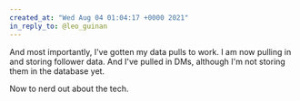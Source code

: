 ```yaml
---
created_at: "Wed Aug 04 01:04:17 +0000 2021"
in_reply_to: @leo_guinan
---
```


And most importantly, I've gotten my data pulls to work. I am now pulling in and storing follower data. And I've pulled in DMs, although I'm not storing them in the database yet.

Now to nerd out about the tech.